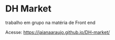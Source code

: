# DH Market

<p>trabalho em grupo na matéria de Front end</p>

Acesse: https://jaianaaraujo.github.io/DH-market/
